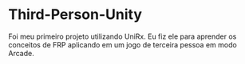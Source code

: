 # Third-Person-Unity
Foi meu primeiro projeto utilizando UniRx. Eu fiz ele para aprender os conceitos de FRP aplicando em um jogo de terceira pessoa em modo Arcade.
